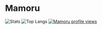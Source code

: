 # Mamoru
![Stats](https://github-readme-stats.vercel.app/api?username=Shura4eburek&show_icons=true&theme=radical)
![Top Langs](https://github-readme-stats.vercel.app/api/top-langs/?username=Shura4eburek&theme=radical)
[![Mamoru profile views](https://u8views.com/api/v1/github/profiles/69597036/views/day-week-month-total-count.svg)](https://u8views.com/github/Shura4eburek)


<!--
**Shura4eburek/Shura4eburek** is a ✨ _special_ ✨ repository because its `README.md` (this file) appears on your GitHub profile.

Here are some ideas to get you started:

- 🔭 I’m currently working on ...
- 🌱 I’m currently learning ...
- 👯 I’m looking to collaborate on ...
- 🤔 I’m looking for help with ...
- 💬 Ask me about ...
- 📫 How to reach me: ...
- 😄 Pronouns: ...
- ⚡ Fun fact: ...
-->
